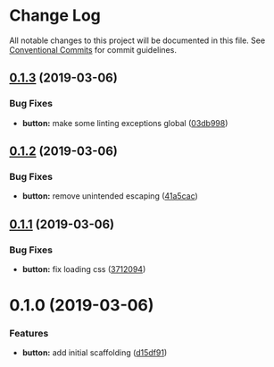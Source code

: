 # Change Log

All notable changes to this project will be documented in this file.
See [Conventional Commits](https://conventionalcommits.org) for commit guidelines.

## [0.1.3](https://github.com/BBosman/au-mcw/compare/@au-mcw/button@0.1.2...@au-mcw/button@0.1.3) (2019-03-06)


### Bug Fixes

* **button:** make some linting exceptions global ([03db998](https://github.com/BBosman/au-mcw/commit/03db998))





## [0.1.2](https://github.com/BBosman/au-mcw/compare/@au-mcw/button@0.1.1...@au-mcw/button@0.1.2) (2019-03-06)


### Bug Fixes

* **button:** remove unintended escaping ([41a5cac](https://github.com/BBosman/au-mcw/commit/41a5cac))





## [0.1.1](https://github.com/BBosman/au-mcw/compare/@au-mcw/button@0.1.0...@au-mcw/button@0.1.1) (2019-03-06)


### Bug Fixes

* **button:** fix loading css ([3712094](https://github.com/BBosman/au-mcw/commit/3712094))





# 0.1.0 (2019-03-06)


### Features

* **button:** add initial scaffolding ([d15df91](https://github.com/BBosman/au-mcw/commit/d15df91))

